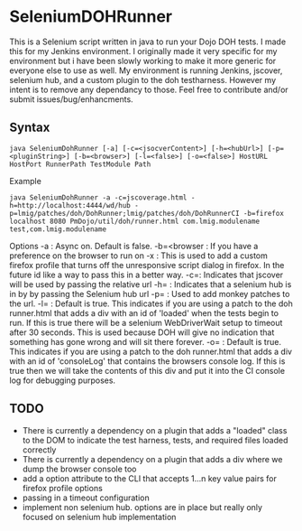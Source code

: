 SeleniumDOHRunner
=================

This is a Selenium script written in java to run your Dojo DOH tests. I  made this for my Jenkins environment. I originally made it very specific for my environment but i have been slowly working to make it more generic for everyone else to use as well. My environment is running Jenkins, jscover, selenium hub, and a custom plugin to the doh testharness. However my intent is to remove any dependancy to those. Feel free to contribute and/or submit issues/bug/enhancments.

Syntax
------

	java SeleniumDohRunner [-a] [-c=<jsocverContent>] [-h=<hubUrl>] [-p=<pluginString>] [-b=<browser>] [-l=<false>] [-o=<false>] HostURL HostPort RunnerPath TestModule Path

Example

	java SeleniumDohRunner -a -c=jscoverage.html -h=http://localhost:4444/wd/hub -p=lmig/patches/doh/DohRunner;lmig/patches/doh/DohRunnerCI -b=firefox localhost 8080 PmDojo/util/doh/runner.html com.lmig.modulename test,com.lmig.modulename

Options
	-a  : Async on. Default is false.
	-b=<browser : If you have a preference on the browser to run on
	-x : This is used to add a custom firefox profile that turns off the unresponsive script dialog in firefox. In the future id like a way to pass this in a better way.
	-c=<jsocverContent>: Indicates that jscover will be used by passing the relative url
	-h=<hubUrl> : Indicates that a selenium hub is in by by passing the Selenium hub url
	-p=<pluginString> : Used to add monkey patches to the url.
	-l=<false> : Default is true. This indicates if you are using a patch to the doh runner.html that adds a div with an id of 'loaded' when the tests begin to run. If this is true there will be a selenium WebDriverWait setup to timeout after 30 seconds. This is used because DOH will give no indication that something has gone wrong and will sit there forever.
	-o=<false> : Default is true. This indicates if you are using a patch to the doh runner.html that adds a div with an id of 'consoleLog' that contains the browsers console log. If this is true then we will take the contents of this div and put it into the CI console log for debugging purposes.

TODO
-----
- There is currently a dependency on a plugin that adds a "loaded" class to the DOM to indicate the test harness, tests, and required files loaded correctly
- There is currently a dependency on a plugin that adds a div where we dump the browser console too
- add a option attribute to the CLI that accepts 1...n key value pairs for firefox profile options
- passing in a timeout configuration
- implement non selenium hub. options are in place but really only focused on selenium hub implementation
